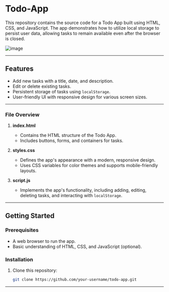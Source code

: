 # Todo-App
This repository contains the source code for a Todo App built using HTML, CSS, and JavaScript. The app demonstrates how to utilize local storage to persist user data, allowing tasks to remain available even after the browser is closed.

![image](https://github.com/user-attachments/assets/f0e863dd-5f61-4578-8207-8047102f6e96)


---

## Features

- Add new tasks with a title, date, and description.
- Edit or delete existing tasks.
- Persistent storage of tasks using `localStorage`.
- User-friendly UI with responsive design for various screen sizes.

---

### File Overview

1. **index.html**
   - Contains the HTML structure of the Todo App.
   - Includes buttons, forms, and containers for tasks.

2. **styles.css**
   - Defines the app's appearance with a modern, responsive design.
   - Uses CSS variables for color themes and supports mobile-friendly layouts.

3. **script.js**
   - Implements the app's functionality, including adding, editing, deleting tasks, and interacting with `localStorage`.

---

## Getting Started

### Prerequisites

- A web browser to run the app.
- Basic understanding of HTML, CSS, and JavaScript (optional).

### Installation

1. Clone this repository:
   ```bash
   git clone https://github.com/your-username/todo-app.git


---




